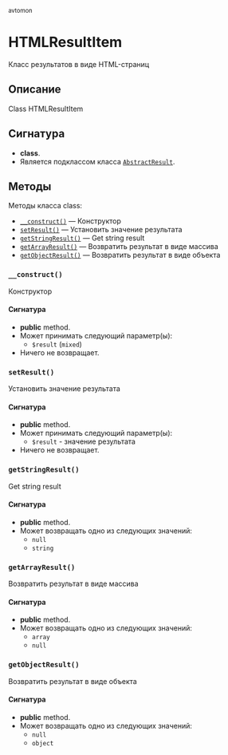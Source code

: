<small>avtomon</small>

HTMLResultItem
==============

Класс результатов в виде HTML-страниц

Описание
-----------

Class HTMLResultItem

Сигнатура
---------

- **class**.
- Является подклассом класса [`AbstractResult`](../avtomon/AbstractResult.md).

Методы
-------

Методы класса class:

- [`__construct()`](#__construct) &mdash; Конструктор
- [`setResult()`](#setResult) &mdash; Установить значение результата
- [`getStringResult()`](#getStringResult) &mdash; Get string result
- [`getArrayResult()`](#getArrayResult) &mdash; Возвратить результат в виде массива
- [`getObjectResult()`](#getObjectResult) &mdash; Возвратить результат в виде объекта

### `__construct()` <a name="__construct"></a>

Конструктор

#### Сигнатура

- **public** method.
- Может принимать следующий параметр(ы):
    - `$result` (`mixed`)
- Ничего не возвращает.

### `setResult()` <a name="setResult"></a>

Установить значение результата

#### Сигнатура

- **public** method.
- Может принимать следующий параметр(ы):
    - `$result` - значение результата
- Ничего не возвращает.

### `getStringResult()` <a name="getStringResult"></a>

Get string result

#### Сигнатура

- **public** method.
- Может возвращать одно из следующих значений:
    - `null`
    - `string`

### `getArrayResult()` <a name="getArrayResult"></a>

Возвратить результат в виде массива

#### Сигнатура

- **public** method.
- Может возвращать одно из следующих значений:
    - `array`
    - `null`

### `getObjectResult()` <a name="getObjectResult"></a>

Возвратить результат в виде объекта

#### Сигнатура

- **public** method.
- Может возвращать одно из следующих значений:
    - `null`
    - `object`

